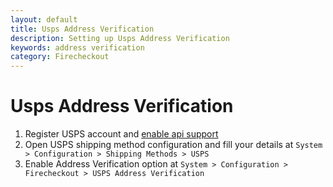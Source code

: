 ```yaml
---
layout: default
title: Usps Address Verification
description: Setting up Usps Address Verification
keywords: address verification
category: Firecheckout
---
```


# Usps Address Verification

1. Register USPS account and [enable api support](https://www.usps.com/business/web-tools-apis/developers-center.htm)
2. Open USPS shipping method configuration and fill your details
  at `System > Configuration > Shipping Methods > USPS`
3. Enable Address Verification option at
  `System > Configuration > Firecheckout > USPS Address Verification`
